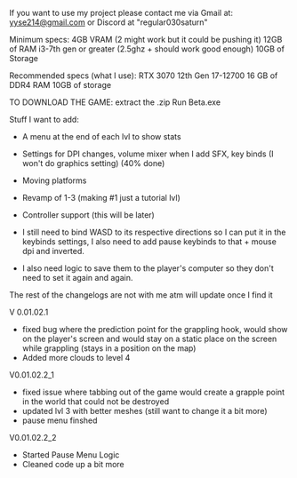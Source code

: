 If you want to use my project please contact me via Gmail at: yyse214@gmail.com or Discord at "regular030saturn"

Minimum specs:
4GB VRAM (2 might work but it could be pushing it)
12GB of RAM
i3-7th gen or greater (2.5ghz + should work good enough)
10GB of Storage 

Recommended specs (what I use): 
RTX 3070
12th Gen 17-12700
16 GB of DDR4 RAM
10GB of storage 

TO DOWNLOAD THE GAME:
extract the .zip 
Run Beta.exe


Stuff I want to add: 
- A menu at the end of each lvl to show stats
- Settings for DPI changes, volume mixer when I add SFX, key binds (I won't do graphics setting) (40% done)
- Moving platforms
- Revamp of 1-3 (making #1 just a tutorial lvl)

- Controller support (this will be later)

- I still need to bind WASD to its respective directions so I can put it in the keybinds settings, I also need to add pause keybinds to that + mouse dpi and inverted. 
- I also need logic to save them to the player's computer so they don't need to set it again and again.



The rest of the changelogs are not with me atm will update once I find it 

V 0.01.02.1
- fixed bug where the prediction point for the grappling hook, would show on the player's screen and would stay on a static place on the screen while grappling (stays in a position on the map)
- Added more clouds to level 4

V0.01.02.2_1
- fixed issue where tabbing out of the game would create a grapple point in the world that could not be destroyed
- updated lvl 3 with better meshes (still want to change it a bit more)
- pause menu finshed

V0.01.02.2_2
- Started Pause Menu Logic
- Cleaned code up a bit more
